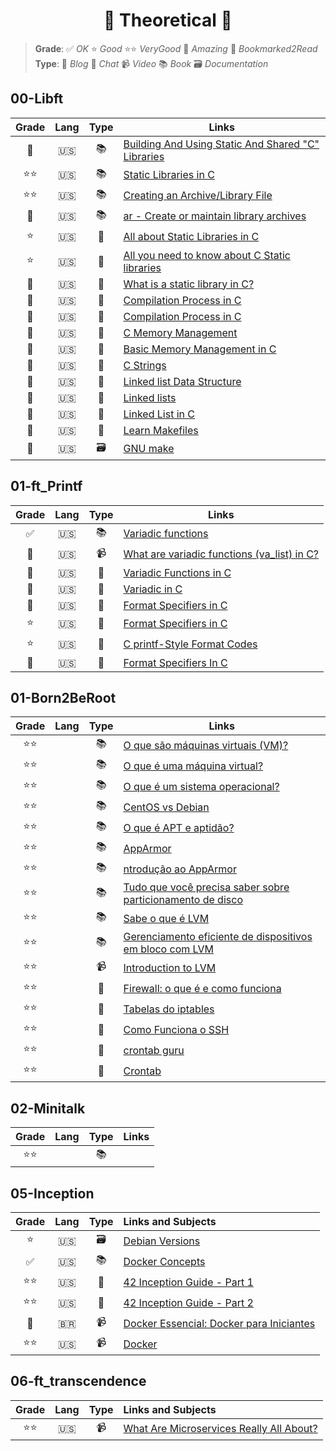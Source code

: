 <h1 align="center">📖 Theoretical 📖</h1>

> **Grade**: ✅ _OK_ ⭐ _Good_ ⭐⭐ _VeryGood_ 🤩 _Amazing_ 🔖 _Bookmarked2Read_  
> **Type**: 📄 _Blog_ 💭 _Chat_ 📹 _Video_ 📚 _Book_ 🗃️ _Documentation_

## 00-Libft

| Grade |Lang | Type| Links |
|:---------:|:---:|:---:|--------------------|
|🤩| 🇺🇸 | 📚 |[Building And Using Static And Shared "C" Libraries](https://docencia.ac.upc.edu/FIB/USO/Bibliografia/unix-c-libraries.html)|  
|⭐⭐| 🇺🇸 | 📚 |[Static Libraries in C](https://www.linkedin.com/pulse/static-libraries-c-ignacio-chitnisky/)|  
|⭐⭐| 🇺🇸 | 📚 |[Creating an Archive/Library File](https://msoe.us/taylor/tutorial/ce2810/library.htm)|  
|🤩| 🇺🇸 | 📚 |[ar - Create or maintain library archives](https://www.ibm.com/docs/en/zos/2.4.0?topic=descriptions-ar-create-maintain-library-archives)|  
|⭐| 🇺🇸 | 📄 |[All about Static Libraries in C](https://medium.com/@meghamohan/all-about-static-libraries-in-c-cea57990c495)|  
|⭐| 🇺🇸 | 📄 |[All you need to know about C Static libraries](https://dev.to/iamkhalil42/all-you-need-to-know-about-c-static-libraries-1o0b)|  
|🤩| 🇺🇸 | 📄 |[What is a static library in C?](https://medium.com/@Miguel_Grillo/what-is-a-static-library-in-c-1a7502ca8f7d)|  
|🤩| 🇺🇸 | 📄 |[Compilation Process in C](https://www.scaler.com/topics/c/compilation-process-in-c/)|  
|🤩| 🇺🇸 | 📄 |[Compilation Process in C](https://www.tutorialspoint.com/cprogramming/c_compilation_process.htm)|  
|🤩| 🇺🇸 | 📄 |[C Memory Management](https://www.w3schools.com/c/c_memory_management.php)|  
|🤩| 🇺🇸 | 📄 |[Basic Memory Management in C](https://systems-encyclopedia.cs.illinois.edu/articles/c-memory-management/)|  
|🤩| 🇺🇸 | 📄 |[C Strings](https://www.w3schools.com/c/c_strings.php)|  
|🤩| 🇺🇸 | 📄 |[Linked list Data Structure](https://www.programiz.com/dsa/linked-list)|  
|🤩| 🇺🇸 | 📄 |[Linked lists](https://www.learn-c.org/en/Linked_lists)|  
|🤩| 🇺🇸 | 📄 |[Linked List in C](https://www.geeksforgeeks.org/linked-list-in-c/)|  
|🤩| 🇺🇸 | 📄 |[Learn Makefiles](https://makefiletutorial.com/)|  
|🤩| 🇺🇸 | 🗃️ |[GNU make](https://www.gnu.org/software/make/manual/make.html)|  


## 01-ft_Printf

| Grade |Lang | Type| Links |
|:---------:|:---:|:---:|--------------------|
|✅| 🇺🇸 | 📚 |[Variadic functions](https://en.cppreference.com/w/c/variadic)|  
|🤩| 🇺🇸 | 📹 |[What are variadic functions (va_list) in C?](https://www.youtube.com/watch?v=oDC208zvsdg)|  
|🤩| 🇺🇸 | 📄 |[Variadic Functions in C](https://www.tutorialspoint.com/cprogramming/c_variadic_functions.htm)|  
|🤩| 🇺🇸 | 📄 |[Variadic in C](https://dev.to/pauljlucas/variadic-functions-in-c-53ml)|  
|🤩| 🇺🇸 | 📄 |[Format Specifiers in C](https://www.geeksforgeeks.org/format-specifiers-in-c/)|  
|⭐| 🇺🇸 | 📄 |[Format Specifiers in C](https://www.tutorialspoint.com/cprogramming/c_format_specifiers.htm)| 
|⭐| 🇺🇸 | 📄 |[C printf-Style Format Codes](https://www.nv5geospatialsoftware.com/docs/Format_Codes_CPrintf.html)|  
|🤩| 🇺🇸 | 📄 |[Format Specifiers In C](https://unstop.com/blog/format-specifiers-in-c)|


## 01-Born2BeRoot

| Grade |Lang | Type| Links |
|:---------:|:---:|:---:|--------------------|
| ⭐⭐ |  | 📚 |[O que são máquinas virtuais (VM)?](https://azure.microsoft.com/pt-pt/resources/cloud-computing-dictionary/what-is-a-virtual-machine)|  
| ⭐⭐ |  | 📚 |[O que é uma máquina virtual?](https://www.redhat.com/pt-br/topics/virtualization/what-is-a-virtual-machine)|  
| ⭐⭐ |  | 📚 |[O que é um sistema operacional?](https://edu.gcfglobal.org/pt/informatica-basica/o-que-e-um-sistema-operacional/1/)|  
| ⭐⭐ |  | 📚 |[CentOS vs Debian](https://www.educba.com/centos-vs-debian/)| 
| ⭐⭐ |  | 📚 |[O que é APT e aptidão?](https://pt.linux-console.net/?p=1375#gsc.tab=0)| 
| ⭐⭐ |  | 📚 |[AppArmor](https://apparmor.net/)| 
| ⭐⭐ |  | 📚 |[ntrodução ao AppArmor](https://debian-handbook.info/browse/pt-BR/stable/sect.apparmor.html)| 
| ⭐⭐ |  | 📚 |[Tudo que você precisa saber sobre particionamento de disco](https://www.codigofonte.com.br/artigos/tudo-que-voce-precisa-saber-sobre-particionamento-de-disco)| 
| ⭐⭐ |  | 📚 |[Sabe o que é LVM](https://pplware.sapo.pt/microsoft/windows/sabe-o-que-e-lvm-logic-volume-manager/)| 
| ⭐⭐ |  | 📚 |[Gerenciamento eficiente de dispositivos em bloco com LVM](https://blog.4linux.com.br/introducao-ao-lvm/)| 
| ⭐⭐ |  | 📹 |[Introduction to LVM](https://www.youtube.com/watch?v=dMHFArkANP8)| 
| ⭐⭐ |  | 📄 |[Firewall: o que é e como funciona](https://www.claranet.com/br/blog/firewall-o-que-e-e-como-funciona)| 
| ⭐⭐ |  | 📄 |[Tabelas do iptables](https://e-tinet.com/linux/tabelas-do-iptables-firewall-linux/)| 
| ⭐⭐ |  | 📄 |[Como Funciona o SSH](https://www.hostinger.com.br/tutoriais/como-funciona-o-ssh)| 
| ⭐⭐ |  | 📄 |[crontab guru](https://crontab.guru/)| 
| ⭐⭐ |  | 📄 |[Crontab](https://pt.wikipedia.org/wiki/Crontab)| 



## 02-Minitalk

| Grade |Lang | Type| Links |
|:---------:|:---:|:---:|--------------------|
| ⭐⭐ |  | 📚 |[]()  



## 05-Inception

| Grade | Lang | Type | Links and Subjects |
|:----:|:----:|:----:|:------------------|
| ⭐  |  🇺🇸 | 🗃️  | [Debian Versions](https://www.debian.org/releases/) |  
|  ✅ |  🇺🇸 |  📚 | [Docker Concepts](https://container.training/intro-selfpaced.yml.html#1) |  
| ⭐⭐ |  🇺🇸 |  📄 | [42 Inception Guide - Part 1](https://medium.com/@ssterdev/inception-guide-42-project-part-i-7e3af15eb671) |  
| ⭐⭐ |  🇺🇸 |  📄 | [42 Inception Guide - Part 2](https://medium.com/@ssterdev/inception-42-project-part-ii-19a06962cf3b) |  
| 🤩 |  🇧🇷 |  📹 | [Docker Essencial: Docker para Iniciantes](https://www.youtube.com/playlist?list=PLViOsriojeLrdw5VByn96gphHFxqH3O_N) |  
| ⭐⭐ |  🇺🇸 |  📹 | [Docker](https://www.youtube.com/playlist?list=PLhW3qG5bs-L99pQsZ74f-LC-tOEsBp2rK) |  


## 06-ft_transcendence

| Grade | Lang | Type | Links and Subjects |
|:-:|:-:|:-:|:-|
| ⭐⭐ | 🇺🇸 | 📹 | [What Are Microservices Really All About?](https://www.youtube.com/watch?v=lTAcCNbJ7KE) |  
